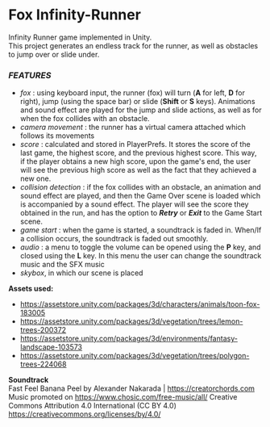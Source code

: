 # Fox Infinity-Runner
Infinity Runner game implemented in Unity. \
This project generates an endless track for the runner, as well as obstacles to jump over or slide under.

### **_FEATURES_**
- _fox_ : using keyboard input, the runner (fox) will turn (**A** for left, **D** for right), jump (using the space bar) or slide (**Shift** or **S** keys). Animations and sound effect are played for the jump and slide actions, as well as for when the fox collides with an obstacle.
- _camera movement_ : the runner has a virtual camera attached which follows its movements
- _score_ : calculated and stored in PlayerPrefs. It stores the score of the last game, the highest score, and the previous highest score. This way, if the player obtains a new high score, upon the game's end, the user will see the previous high score as well as the fact that they achieved a new one.
- _collision detection_ : if the fox collides with an obstacle, an animation and sound effect are played, and then the Game Over scene is loaded which is accompanied by a sound effect. The player will see the score they obtained in the run, and has the option to **_Retry_** or **_Exit_** to the Game Start scene.
- _game start_ : when the game is started, a soundtrack is faded in. When/If a collision occurs, the soundtrack is faded out smoothly.
- _audio_ : a menu to toggle the volume can be opened using the **P** key, and closed using the **L** key. In this menu the user can change the soundtrack music and the SFX music
- _skybox_, in which our scene is placed

**Assets used:**
- https://assetstore.unity.com/packages/3d/characters/animals/toon-fox-183005
- https://assetstore.unity.com/packages/3d/vegetation/trees/lemon-trees-200372
- https://assetstore.unity.com/packages/3d/environments/fantasy-landscape-103573
- https://assetstore.unity.com/packages/3d/vegetation/trees/polygon-trees-224068

**Soundtrack** \
Fast Feel Banana Peel by Alexander Nakarada | https://creatorchords.com
Music promoted on https://www.chosic.com/free-music/all/
Creative Commons Attribution 4.0 International (CC BY 4.0)
https://creativecommons.org/licenses/by/4.0/
